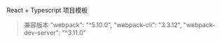 <!-- @format -->

React + Typescript 项目模板

> 兼容版本 "webpack": "^5.10.0",
> "webpack-cli": "3.3.12",
> "webpack-dev-server": "^3.11.0"
